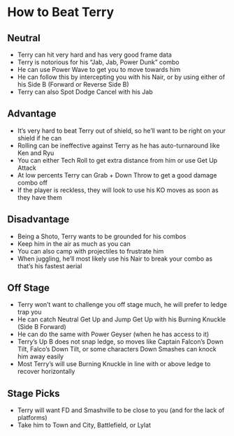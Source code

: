 # How to Beat Terry

## Neutral

- Terry can hit very hard and has very good frame data
- Terry is notorious for his “Jab, Jab, Power Dunk” combo
- He can use Power Wave to get you to move towards him 
- He can follow this by intercepting you with his Nair, or by using either of his Side B (Forward or Reverse Side B)
- Terry can also Spot Dodge Cancel with his Jab

## Advantage

- It’s very hard to beat Terry out of shield, so he’ll want to be right on your shield if he can
- Rolling can be ineffective against Terry as he has auto-turnaround like Ken and Ryu
- You can either Tech Roll to get extra distance from him or use Get Up Attack
- At low percents Terry can Grab + Down Throw to get a good damage combo off
- If the player is reckless, they will look to use his KO moves as soon as they have them

## Disadvantage

- Being a Shoto, Terry wants to be grounded for his combos
- Keep him in the air as much as you can
- You can also camp with projectiles to frustrate him
- When juggling, he’ll most likely use his Nair to break your combo as that’s his fastest aerial

## Off Stage

- Terry won’t want to challenge you off stage much, he will prefer to ledge trap you
- He can catch Neutral Get Up and Jump Get Up with his Burning Knuckle (Side B Forward)
- He can do the same with Power Geyser (when he has access to it)
- Terry’s Up B does not snap ledge, so moves like Captain Falcon’s Down Tilt, Falco’s Down Tilt, or some characters Down Smashes can knock him away easily
- Most Terry’s will use Burning Knuckle in line with or above ledge to recover horizontally

## Stage Picks

- Terry will want FD and Smashville to be close to you (and for the lack of platforms)
- Take him to Town and City, Battlefield, or Lylat

